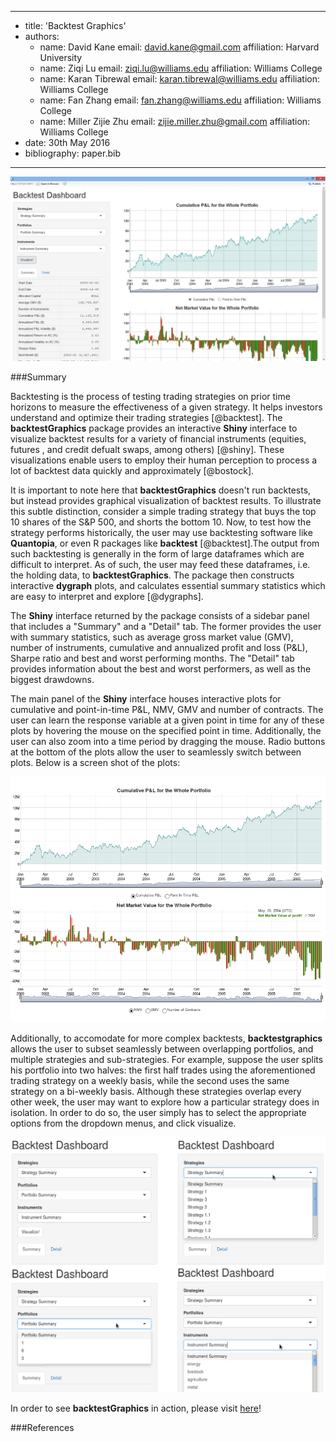 
---
- title: 'Backtest Graphics'   
- authors: 
  - name: David Kane
    email: david.kane@gmail.com
    affiliation: Harvard University
  - name: Ziqi Lu
    email: ziqi.lu@williams.edu
    affiliation: Williams College
  - name: Karan Tibrewal
    email: karan.tibrewal@williams.edu
    affiliation: Williams College
  - name: Fan Zhang
    email: fan.zhang@williams.edu
    affiliation: Williams College
  - name: Miller Zijie Zhu
    email: zijie.miller.zhu@gmail.com
    affiliation: Williams College    
- date: 30th May 2016
- bibliography: paper.bib    
---

![](bg1.png)

###Summary

Backtesting is the process of testing trading strategies on prior time horizons to measure the effectiveness of a given strategy. It helps investors understand and optimize their trading strategies [@backtest]. The **backtestGraphics** package provides an interactive **Shiny** interface to visualize backtest results for a variety of financial instruments (equities, futures , and credit defualt swaps, among others) [@shiny]. These visualizations enable users to employ their human perception to process a lot of backtest data quickly and approximately [@bostock]. 

It is important to note here that **backtestGraphics** doesn't run backtests, but instead provides graphical visualization of backtest results. To illustrate this subtle distinction, consider a simple trading strategy that buys the top 10 shares of the S&P 500, and shorts the bottom 10. Now, to test how the strategy performs historically, the user may use backtesting software like **Quantopia**, or even  R packages like **backtest** [@backtest].The output from such backtesting is generally in the form of large dataframes which are difficult to interpret. As of such, the user may feed these dataframes, i.e. the holding data, to **backtestGraphics**. The package then constructs interactive **dygraph** plots, and calculates essential summary statistics which are easy to interpret and explore [@dygraphs]. 

The **Shiny** interface returned by the package consists of a sidebar panel that includes a "Summary" and a "Detail" tab. The former provides the user with summary statistics, such as average gross market value (GMV), number of instruments, cumulative and annualized profit and loss (P&L), Sharpe ratio and best and worst performing months. The "Detail" tab provides information about the best and worst performers, as well as the biggest drawdowns. 

The main panel of the **Shiny** interface houses interactive plots for cumulative and point-in-time P&L, NMV, GMV and number of contracts. The user can learn the response variable at a given point in time for any of these plots by hovering the mouse on the specified point in time. Additionally, the user can also zoom into a time period by dragging the mouse. Radio buttons at the bottom of the plots allow the user to seamlessly switch between plots. Below is a screen shot of the plots: 

![](vignettes/img/plots.png)

Additionally, to accomodate for more complex backtests, **backtestgraphics** allows the user to subset seamlessly between overlapping portfolios, and multiple strategies and sub-strategies. For example, suppose the user splits his portfolio into two halves: the first half trades using the aforementioned trading strategy on a weekly basis, while the second uses the same strategy on a bi-weekly basis. Although these strategies overlap every other week, the user may want to explore how a particular strategy does in isolation. In order to do so, the user simply has to select the appropriate options from the dropdown menus, and click visualize. 

![](vignettes/img/dropdown.png)

In order to see **backtestGraphics** in action, please visit [here](https://backtestgraphics.shinyapps.io/backtestGraphics)!

###References

